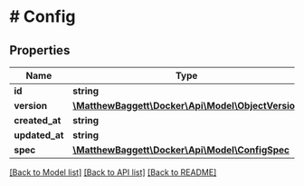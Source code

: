 # # Config

## Properties

Name | Type | Description | Notes
------------ | ------------- | ------------- | -------------
**id** | **string** |  | [optional]
**version** | [**\MatthewBaggett\Docker\Api\Model\ObjectVersion**](ObjectVersion.md) |  | [optional]
**created_at** | **string** |  | [optional]
**updated_at** | **string** |  | [optional]
**spec** | [**\MatthewBaggett\Docker\Api\Model\ConfigSpec**](ConfigSpec.md) |  | [optional]

[[Back to Model list]](../../README.md#models) [[Back to API list]](../../README.md#endpoints) [[Back to README]](../../README.md)
